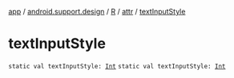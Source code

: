 [app](../../../index.md) / [android.support.design](../../index.md) / [R](../index.md) / [attr](index.md) / [textInputStyle](./text-input-style.md)

# textInputStyle

`static val textInputStyle: `[`Int`](https://kotlinlang.org/api/latest/jvm/stdlib/kotlin/-int/index.html)
`static val textInputStyle: `[`Int`](https://kotlinlang.org/api/latest/jvm/stdlib/kotlin/-int/index.html)